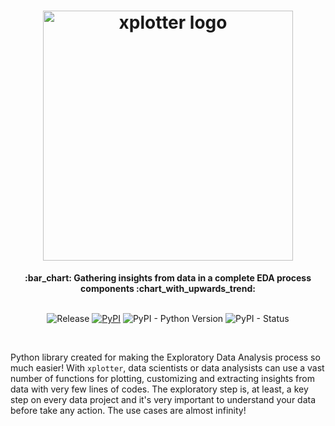 <h1 align="center">
  <a href="https://pypi.org/project/xplotter/"><img src="https://i.imgur.com/mJ1ExBQ.jpg" height=400, weight=400, alt="xplotter logo"></a>
</h1>

<div align="center">
  <strong>:bar_chart: Gathering insights from data in a complete EDA process components :chart_with_upwards_trend:</strong>
</div>
<br/>

<div align="center">  
  
  ![Release](https://img.shields.io/badge/release-ok-brightgreen)
  [![PyPI](https://img.shields.io/pypi/v/xplotter?color=blueviolet)](https://pypi.org/project/xplotter/)
  ![PyPI - Python Version](https://img.shields.io/pypi/pyversions/xplotter?color=green)
  ![PyPI - Status](https://img.shields.io/pypi/status/xplotter)

</div>
<br/>

Python library created for making the Exploratory Data Analysis process so much easier! With `xplotter`, data scientists or data analysists can use a vast number of functions for plotting, customizing and extracting insights from data with very few lines of codes. The exploratory step is, at least, a key step on every data project and it's very important to understand your data before take any action. The use cases are almost infinity!
